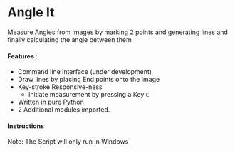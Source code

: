 # Angle It

Measure Angles from images by marking 2 points and generating lines and finally calculating the angle between them

#### Features :

* Command line interface (under development)
* Draw lines by placing End points onto the Image
* Key-stroke Responsive-ness
  * initiate measurement by pressing a Key `C`
* Written in pure Python 
* 2 Additional modules imported.

#### Instructions

Note: The Script will only run in Windows

